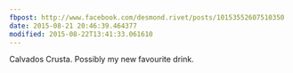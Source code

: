 ```yaml
---
fbpost: http://www.facebook.com/desmond.rivet/posts/10153552607510350
date: 2015-08-21 20:46:39.464377
modified: 2015-08-22T13:41:33.061610
---
```


Calvados Crusta.  Possibly my new favourite drink.
